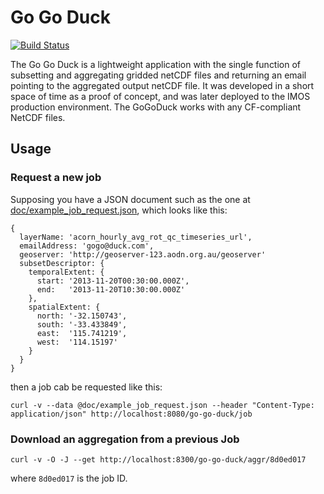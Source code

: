 # Go Go Duck

[![Build Status](https://travis-ci.org/aodn/go-go-duck.png?branch=master)](https://travis-ci.org/aodn/go-go-duck)

The Go Go Duck is a lightweight application with the single function of subsetting and aggregating gridded netCDF files and returning an email pointing to the aggregated output netCDF file. It was developed in a short space of time as a proof of concept, and was later deployed to the IMOS production environment. The GoGoDuck works with any CF-compliant NetCDF files.

## Usage

### Request a new job

Supposing you have a JSON document such as the one at [doc/example_job_request.json](doc/example_job_request.json), which looks like this:

```
{
  layerName: 'acorn_hourly_avg_rot_qc_timeseries_url',
  emailAddress: 'gogo@duck.com',
  geoserver: 'http://geoserver-123.aodn.org.au/geoserver'
  subsetDescriptor: {
    temporalExtent: {
      start: '2013-11-20T00:30:00.000Z',
      end:   '2013-11-20T10:30:00.000Z'
    },
    spatialExtent: {
      north: '-32.150743',
      south: '-33.433849',
      east:  '115.741219',
      west:  '114.15197'
    }
  }
}
```

then a job cab be requested like this:

```
curl -v --data @doc/example_job_request.json --header "Content-Type: application/json" http://localhost:8080/go-go-duck/job
```

### Download an aggregation from a previous Job

```
curl -v -O -J --get http://localhost:8300/go-go-duck/aggr/8d0ed017
```

where `8d0ed017` is the job ID.
